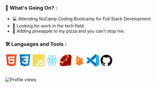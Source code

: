 ### :floppy_disk: What's Going On?  :
- :computer: Attending NuCamp Coding Bootcamp for Full Stack Development.
- :office: Looking for work in the tech field.
- :pineapple: Adding pineapple to my pizza and you can't stop me.

<!-- List of Github emojis:
https://gist.github.com/rxaviers/7360908
-->

### :hammer_and_wrench: Languages and Tools :
<div>
<img src="https://github.com/devicons/devicon/blob/master/icons/html5/html5-original.svg" title="HTML5" **alt="HTML5" width="40" height="40"/>
<img src="https://github.com/devicons/devicon/blob/master/icons/css3/css3-original.svg" title="CSS3" **alt="CSS" width="40" height="40"/>
<img src="https://github.com/devicons/devicon/blob/master/icons/javascript/javascript-plain.svg" title="JS" **alt="JavaScript" width="40" height="40"/>
<img src="https://github.com/devicons/devicon/blob/master/icons/react/react-original.svg" title="React" **alt="React & React Native" width="40" height="40" />
<img src="https://github.com/devicons/devicon/blob/master/icons/ruby/ruby-original.svg" title="Ruby" **alt="Ruby" width="40" height="40" />
<img src="https://github.com/devicons/devicon/blob/master/icons/firebase/firebase-plain.svg" title="Google Firebase" **alt="Firebase" width="40" height="40"/>
<img src="https://github.com/devicons/devicon/blob/master/icons/vscode/vscode-original.svg" title="VSCode" **alt="VS Code" width="40" height="40"/>
<img src="https://github.com/devicons/devicon/blob/master/icons/github/github-original.svg" title="Github" **alt="Git" width="40" height="40"/>
</div>

<!-- These icons found at:
https://github.com/devicons/devicon.git
-->
<br>

![Profile views](https://gpvc.arturio.dev/PepsiBlue-2002)

<!--Link to Profile Views counter:
https://github.com/arturssmirnovs/github-profile-views-counter.git
-->

<!--
**PepsiBlue-2002/PepsiBlue-2002** is a ✨ _special_ ✨ repository because its `README.md` (this file) appears on your GitHub profile.
-->
